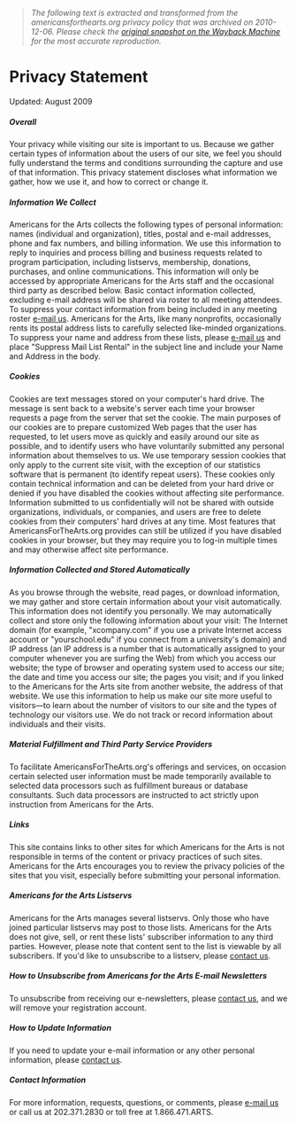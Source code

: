 > *The following text is extracted and transformed from the americansforthearts.org privacy policy that was archived on 2010-12-06. Please check the [original snapshot on the Wayback Machine](https://web.archive.org/web/20101206133224id_/http%3A//americansforthearts.org/privacy.asp) for the most accurate reproduction.*

# Privacy Statement

Updated: August 2009 

##### Overall

Your privacy while visiting our site is important to us. Because we gather certain types of information about the users of our site, we feel you should fully understand the terms and conditions surrounding the capture and use of that information. This privacy statement discloses what information we gather, how we use it, and how to correct or change it. 

##### Information We Collect

Americans for the Arts collects the following types of personal information: names (individual and organization), titles, postal and e-mail addresses, phone and fax numbers, and billing information. We use this information to reply to inquiries and process billing and business requests related to program participation, including listservs, membership, donations, purchases, and online communications. This information will only be accessed by appropriate Americans for the Arts staff and the occasional third party as described below. Basic contact information collected, excluding e-mail address will be shared via roster to all meeting attendees. To suppress your contact information from being included in any meeting roster [e-mail us](https://web.archive.org/staff_email.asp?u=updates&d=artsusa.org&n=Updates+Staff&t=Field+Services+and+Planning). Americans for the Arts, like many nonprofits, occasionally rents its postal address lists to carefully selected like-minded organizations. To suppress your name and address from these lists, please [e-mail us](https://web.archive.org/staff_email.asp?u=updates&d=artsusa.org&n=Updates+Staff&t=Field+Services+and+Planning) and place "Suppress Mail List Rental" in the subject line and include your Name and Address in the body. 

##### Cookies

Cookies are text messages stored on your computer's hard drive. The message is sent back to a website's server each time your browser requests a page from the server that set the cookie. The main purposes of our cookies are to prepare customized Web pages that the user has requested, to let users move as quickly and easily around our site as possible, and to identify users who have voluntarily submitted any personal information about themselves to us. We use temporary session cookies that only apply to the current site visit, with the exception of our statistics software that is permanent (to identify repeat users). These cookies only contain technical information and can be deleted from your hard drive or denied if you have disabled the cookies without affecting site performance. Information submitted to us confidentially will not be shared with outside organizations, individuals, or companies, and users are free to delete cookies from their computers' hard drives at any time. Most features that AmericansForTheArts.org provides can still be utilized if you have disabled cookies in your browser, but they may require you to log-in multiple times and may otherwise affect site performance. 

##### Information Collected and Stored Automatically

As you browse through the website, read pages, or download information, we may gather and store certain information about your visit automatically. This information does not identify you personally. We may automatically collect and store only the following information about your visit: The Internet domain (for example, "xcompany.com" if you use a private Internet access account or "yourschool.edu" if you connect from a university's domain) and IP address (an IP address is a number that is automatically assigned to your computer whenever you are surfing the Web) from which you access our website; the type of browser and operating system used to access our site; the date and time you access our site; the pages you visit; and if you linked to the Americans for the Arts site from another website, the address of that website. We use this information to help us make our site more useful to visitors—to learn about the number of visitors to our site and the types of technology our visitors use. We do not track or record information about individuals and their visits. 

##### Material Fulfillment and Third Party Service Providers

To facilitate AmericansForTheArts.org's offerings and services, on occasion certain selected user information must be made temporarily available to selected data processors such as fulfillment bureaus or database consultants. Such data processors are instructed to act strictly upon instruction from Americans for the Arts. 

##### Links

This site contains links to other sites for which Americans for the Arts is not responsible in terms of the content or privacy practices of such sites. Americans for the Arts encourages you to review the privacy policies of the sites that you visit, especially before submitting your personal information. 

##### Americans for the Arts Listservs

Americans for the Arts manages several listservs. Only those who have joined particular listservs may post to those lists. Americans for the Arts does not give, sell, or rent these lists' subscriber information to any third parties. However, please note that content sent to the list is viewable by all subscribers. If you'd like to unsubscribe to a listserv, please [contact us](https://web.archive.org/staff_email.asp?u=listserv&d=artsusa.org&n=Listserv+Staff&t=Field+Services+and+Planning). 

##### How to Unsubscribe from Americans for the Arts E-mail Newsletters

To unsubscribe from receiving our e-newsletters, please [contact us](https://web.archive.org/staff_email.asp?u=updates&d=artsusa.org&n=Updates+Staff&t=Field+Services+and+Planning), and we will remove your registration account. 

##### How to Update Information

If you need to update your e-mail information or any other personal information, please [contact us](https://web.archive.org/staff_email.asp?u=updates&d=artsusa.org&n=Updates+Staff&t=Field+Services+and+Planning). 

##### Contact Information

For more information, requests, questions, or comments, please [e-mail us](https://web.archive.org/staff_email.asp?u=webmaster&d=artsusa.org&n=General+Information+Staff&t=Web+and+Technology+Services) or call us at 202.371.2830 or toll free at 1.866.471.ARTS. 
